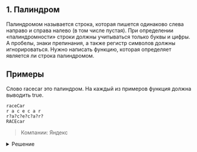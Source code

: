 ## 1. Палиндром 
Палиндромом называется строка, которая пишется одинаково слева направо и справа налево (в том числе пустая). При определении «палиндромности» строки должны учитываться только буквы и цифры. А пробелы, знаки препинания, а также регистр символов должны игнорироваться. Нужно написать функцию, которая определяет является ли строка палиндромом.
## Примеры
Слово racecar это палиндром. На каждый из примеров функция должна выводить true.
```
raceCar
r a c e c a r
r?a?c?e?c?a?r?
RACEcar
```
> Компании: Яндекс
<details>
  <summary> Решение </summary>
  
  Предлагаю рассмотреть два варианта решения.
  
  Легко читаемое и краткое решение.
  1. Оставляем в строке только буквы и цифры. 
  2. Приводим все к одному регистру. 
  3. Сравниваем строку с перевернутой.
  
  Минус этого варианта в том, что по памяти алгоритм имеет сложность O(n).


```swift
func isPalindrome(_ str: String) -> Bool {
  var s = s.filter {
    $0.isLetter || $0.isNumber
  }.map {
    $0.lowercased()
  }
  return s.reversed() == s
}
```
  И второй вариант - это метод двух указателей. Он приоритетнее тем, что по памяти алгоритм имеет константную сложность.

```swift
func isPalindrome(_ str: String) -> Bool {
  var start = s.startIndex 
  var end = s.index(before: s.endIndex)

  while start < end {

    if !s[start].isNumber, !s[start].isLetter {  
      start = s.index(after: start)
      continue 
    }

    if !s[end].isNumber, !s[end].isLetter {  
      end = s.index(before: end)
      continue 
    }

    if s[start].lowercased() != s[end].lowercased() { return false }
    start = s.index(after: start)
    end = s.index(before: end)
  }
  return true
}
```
</details>
